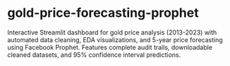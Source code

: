 # gold-price-forecasting-prophet
Interactive Streamlit dashboard for gold price analysis (2013-2023) with automated data cleaning, EDA visualizations, and 5-year price forecasting using Facebook Prophet. Features complete audit trails, downloadable cleaned datasets, and 95% confidence interval predictions.
